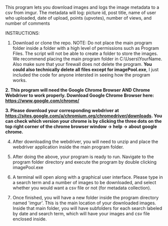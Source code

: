 This program lets you download images and logs the image metadata to a csv from imgur.
The metadata will log: picture id, post title, name of user who uploaded, date of upload, points (upvotes), number of views, and number of comments

INSTRUCTIONS:

1. Download or clone the repo. NOTE: Do not place the main program folder inside a folder with a high level of permissions such as Program Files. The script will not be able to create a folder to store the images. We recommend placing the main program folder in C:\Users\YourName. Also make sure that your firewall does not delete the program. **You could also technically delete all files except for imagePool.exe**, I just included the code for anyone intersted in seeing how the program works.

**2. This program will need the Google Chrome Browser AND Chrome Webdriver to work properly. Download Google Chrome Browser here: https://www.google.com/chrome/**

**3. Please download your corresponding webdriver at https://sites.google.com/a/chromium.org/chromedriver/downloads. You can check which version your chrome is by clicking the three dots on the top right corner of the chrome browser window -> help -> about google chrome.**

4. After downloading the webdriver, you will need to unzip and place the webdriver application inside the main program folder.

5. After doing the above, your program is ready to run. Navigate to the program folder directory and execute the program by double clicking imagePool.exe

6. A terminal will open along with a graphical user interface. Please type in a search term and a number of images to be downloaded, and select whether you would want a csv file or not (for metadata collection).

7. Once finished, you will have a new folder inside the program directory named 'imgur'. This is the main location of your downloaded images. Inside that main folder, you will have subfolders for each search labeled by date and search term, which will have your images and csv file enclosed inside.
